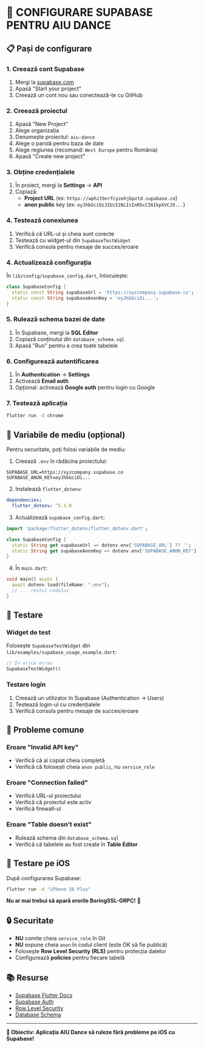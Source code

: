 # 🚀 CONFIGURARE SUPABASE PENTRU AIU DANCE

## 📋 Pași de configurare

### 1. Creează cont Supabase
1. Mergi la [supabase.com](https://supabase.com)
2. Apasă "Start your project"
3. Creează un cont nou sau conectează-te cu GitHub

### 2. Creează proiectul
1. Apasă "New Project"
2. Alege organizația
3. Denumește proiectul: `aiu-dance`
4. Alege o parolă pentru baza de date
5. Alege regiunea (recomand: `West Europe` pentru România)
6. Apasă "Create new project"

### 3. Obține credențialele
1. În proiect, mergi la **Settings** → **API**
2. Copiază:
   - **Project URL** (ex: `https://wphitbnrfcyzehjbpztd.supabase.co`)
   - **anon public** key (ex: `eyJhbGciOiJIUzI1NiIsInR5cCI6IkpXVCJ9...`)

### 4. Testează conexiunea
1. Verifică că URL-ul și cheia sunt corecte
2. Testează cu widget-ul din `SupabaseTestWidget`
3. Verifică consola pentru mesaje de succes/eroare

### 4. Actualizează configurația
În `lib/config/supabase_config.dart`, înlocuiește:

```dart
class SupabaseConfig {
  static const String supabaseUrl = 'https://xyzcompany.supabase.co';  // URL-ul tău real
  static const String supabaseAnonKey = 'eyJhbGciOi...';               // Cheia ta reală
}
```

### 5. Rulează schema bazei de date
1. În Supabase, mergi la **SQL Editor**
2. Copiază conținutul din `database_schema.sql`
3. Apasă "Run" pentru a crea toate tabelele

### 6. Configurează autentificarea
1. În **Authentication** → **Settings**
2. Activează **Email auth**
3. Opțional: activează **Google auth** pentru login cu Google

### 7. Testează aplicația
```bash
flutter run -d chrome
```

## 🔑 Variabile de mediu (opțional)

Pentru securitate, poți folosi variabile de mediu:

1. Creează `.env` în rădăcina proiectului:
```env
SUPABASE_URL=https://xyzcompany.supabase.co
SUPABASE_ANON_KEY=eyJhbGciOi...
```

2. Instalează `flutter_dotenv`:
```yaml
dependencies:
  flutter_dotenv: ^5.1.0
```

3. Actualizează `supabase_config.dart`:
```dart
import 'package:flutter_dotenv/flutter_dotenv.dart';

class SupabaseConfig {
  static String get supabaseUrl => dotenv.env['SUPABASE_URL'] ?? '';
  static String get supabaseAnonKey => dotenv.env['SUPABASE_ANON_KEY'] ?? '';
}
```

4. În `main.dart`:
```dart
void main() async {
  await dotenv.load(fileName: ".env");
  // ... restul codului
}
```

## 🧪 Testare

### Widget de test
Folosește `SupabaseTestWidget` din `lib/examples/supabase_usage_example.dart`:

```dart
// În orice ecran
SupabaseTestWidget()
```

### Testare login
1. Creează un utilizator în Supabase (Authentication → Users)
2. Testează login-ul cu credențialele
3. Verifică consola pentru mesaje de succes/eroare

## 🚨 Probleme comune

### Eroare "Invalid API key"
- Verifică că ai copiat cheia completă
- Verifică că folosești cheia `anon public`, nu `service_role`

### Eroare "Connection failed"
- Verifică URL-ul proiectului
- Verifică că proiectul este activ
- Verifică firewall-ul

### Eroare "Table doesn't exist"
- Rulează schema din `database_schema.sql`
- Verifică că tabelele au fost create în **Table Editor**

## 📱 Testare pe iOS

După configurarea Supabase:

```bash
flutter run -d "iPhone 16 Plus"
```

**Nu ar mai trebui să apară erorile BoringSSL-GRPC!** 🎉

## 🔒 Securitate

- **NU** comite cheia `service_role` în Git
- **NU** expune cheia `anon` în codul client (este OK să fie publică)
- Folosește **Row Level Security (RLS)** pentru protecția datelor
- Configurează **policies** pentru fiecare tabelă

## 📚 Resurse

- [Supabase Flutter Docs](https://supabase.com/docs/guides/getting-started/tutorials/with-flutter)
- [Supabase Auth](https://supabase.com/docs/guides/auth)
- [Row Level Security](https://supabase.com/docs/guides/auth/row-level-security)
- [Database Schema](database_schema.sql)

---

**🎯 Obiectiv: Aplicația AIU Dance să ruleze fără probleme pe iOS cu Supabase!**








